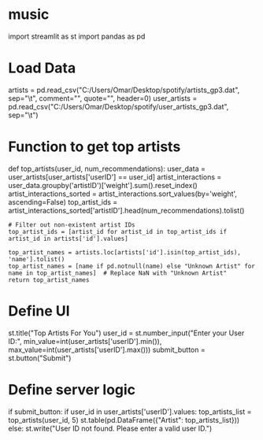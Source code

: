 # music
import streamlit as st
import pandas as pd

# Load Data
artists = pd.read_csv("C:/Users/Omar/Desktop/spotify/artists_gp3.dat", sep="\t", comment="", quote="", header=0)
user_artists = pd.read_csv("C:/Users/Omar/Desktop/spotify/user_artists_gp3.dat", sep="\t")

# Function to get top artists
def top_artists(user_id, num_recommendations):
    user_data = user_artists[user_artists['userID'] == user_id]
    artist_interactions = user_data.groupby('artistID')['weight'].sum().reset_index()
    artist_interactions_sorted = artist_interactions.sort_values(by='weight', ascending=False)
    top_artist_ids = artist_interactions_sorted['artistID'].head(num_recommendations).tolist()
    
    # Filter out non-existent artist IDs
    top_artist_ids = [artist_id for artist_id in top_artist_ids if artist_id in artists['id'].values]
    
    top_artist_names = artists.loc[artists['id'].isin(top_artist_ids), 'name'].tolist()
    top_artist_names = [name if pd.notnull(name) else "Unknown Artist" for name in top_artist_names]  # Replace NaN with "Unknown Artist"
    return top_artist_names

# Define UI
st.title("Top Artists For You")
user_id = st.number_input("Enter your User ID:", min_value=int(user_artists['userID'].min()), max_value=int(user_artists['userID'].max()))
submit_button = st.button("Submit")

# Define server logic
if submit_button:
    if user_id in user_artists['userID'].values:
        top_artists_list = top_artists(user_id, 5)
        st.table(pd.DataFrame({"Artist": top_artists_list}))
    else:
        st.write("User ID not found. Please enter a valid user ID.")

